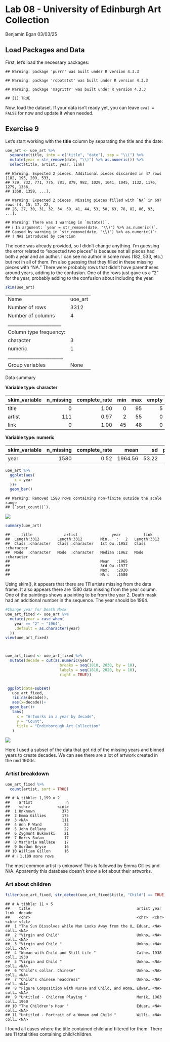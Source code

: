 Lab 08 - University of Edinburgh Art Collection
================
Benjamin Egan
03/03/25

## Load Packages and Data

First, let’s load the necessary packages:

    ## Warning: package 'purrr' was built under R version 4.3.3

    ## Warning: package 'robotstxt' was built under R version 4.3.3

    ## Warning: package 'magrittr' was built under R version 4.3.3

    ## [1] TRUE

Now, load the dataset. If your data isn’t ready yet, you can leave
`eval = FALSE` for now and update it when needed.

## Exercise 9

Let’s start working with the **title** column by separating the title
and the date:

``` r
uoe_art <- uoe_art %>%
  separate(title, into = c("title", "date"), sep = "\\(") %>%
  mutate(year = str_remove(date, "\\)") %>% as.numeric()) %>%
  select(title, artist, year, link)
```

    ## Warning: Expected 2 pieces. Additional pieces discarded in 47 rows [182, 195, 209, 533,
    ## 729, 732, 771, 775, 781, 879, 982, 1029, 1041, 1045, 1132, 1176, 1279, 1336,
    ## 1358, 1359, ...].

    ## Warning: Expected 2 pieces. Missing pieces filled with `NA` in 697 rows [4, 15, 17, 22,
    ## 26, 27, 30, 31, 32, 34, 39, 41, 44, 53, 58, 63, 78, 82, 86, 93, ...].

    ## Warning: There was 1 warning in `mutate()`.
    ## ℹ In argument: `year = str_remove(date, "\\)") %>% as.numeric()`.
    ## Caused by warning in `str_remove(date, "\\)") %>% as.numeric()`:
    ## ! NAs introduced by coercion

The code was already provided, so I didn’t change anything. I’m guessing
the error related to “expected two pieces” is because not all pieces had
both a year and an author. I can see no author in some rows (182, 533,
etc.) but not in all of them. I’m also guessing that they filled in
these missing pieces with “NA.” There were probably rows that didn’t
have parentheses around years, adding to the confusion. One of the rows
just gave us a “2” for the year, probably adding to the confusion about
including the year.

``` r
skim(uoe_art)
```

|                                                  |         |
|:-------------------------------------------------|:--------|
| Name                                             | uoe_art |
| Number of rows                                   | 3312    |
| Number of columns                                | 4       |
| \_\_\_\_\_\_\_\_\_\_\_\_\_\_\_\_\_\_\_\_\_\_\_   |         |
| Column type frequency:                           |         |
| character                                        | 3       |
| numeric                                          | 1       |
| \_\_\_\_\_\_\_\_\_\_\_\_\_\_\_\_\_\_\_\_\_\_\_\_ |         |
| Group variables                                  | None    |

Data summary

**Variable type: character**

| skim_variable | n_missing | complete_rate | min | max | empty | n_unique | whitespace |
|:--------------|----------:|--------------:|----:|----:|------:|---------:|-----------:|
| title         |         0 |          1.00 |   0 |  95 |     5 |     1629 |          0 |
| artist        |       111 |          0.97 |   2 |  55 |     0 |     1198 |          0 |
| link          |         0 |          1.00 |  45 |  48 |     0 |     3312 |          0 |

**Variable type: numeric**

| skim_variable | n_missing | complete_rate |    mean |    sd |  p0 |  p25 |  p50 |  p75 | p100 | hist  |
|:--------------|----------:|--------------:|--------:|------:|----:|-----:|-----:|-----:|-----:|:------|
| year          |      1580 |          0.52 | 1964.56 | 53.22 |   2 | 1953 | 1962 | 1977 | 2020 | ▁▁▁▁▇ |

``` r
uoe_art %>%
  ggplot(aes(
    x = year
  ))+
  geom_bar()
```

    ## Warning: Removed 1580 rows containing non-finite outside the scale range
    ## (`stat_count()`).

![](lab-08_files/figure-gfm/skim-1.png)<!-- -->

``` r
summary(uoe_art)
```

    ##     title              artist               year          link          
    ##  Length:3312        Length:3312        Min.   :   2   Length:3312       
    ##  Class :character   Class :character   1st Qu.:1953   Class :character  
    ##  Mode  :character   Mode  :character   Median :1962   Mode  :character  
    ##                                        Mean   :1965                     
    ##                                        3rd Qu.:1977                     
    ##                                        Max.   :2020                     
    ##                                        NA's   :1580

Using skim(), it appears that there are 111 artists missing from the
data frame. It also appears there are 1580 data missing from the year
column. One of the paintings shows a painting to be from the year 2.
Death mask had an additional number in the sequence. The year should be
1964.

``` r
#Change year for Death Mask
uoe_art_fixed <- uoe_art %>%
  mutate(year = case_when(
    year == "2" ~ "1964",
    .default = as.character(year)
  ))
view(uoe_art_fixed)



uoe_art_fixed <- uoe_art_fixed %>%
  mutate(decade = cut(as.numeric(year), 
                        breaks = seq(1810, 2030, by = 10), 
                        labels = seq(1810, 2020, by = 10), 
                        right = TRUE))


 ggplot(data=subset(
   uoe_art_fixed,
   !is.na(decade)), 
   aes(x=decade))+
  geom_bar()+
   labs(
     x = "Artworks in a year by decade",
     y = "Count",
     title = "Endinborough Art Collection"
   )
```

![](lab-08_files/figure-gfm/filter-1.png)<!-- -->

Here I used a subset of the data that got rid of the missing years and
binned years to create decades. We can see there are a lot of artwork
created in the mid 1900s.

### Artist breakdown

``` r
uoe_art_fixed %>%
  count(artist, sort = TRUE)
```

    ## # A tibble: 1,199 × 2
    ##    artist               n
    ##    <chr>            <int>
    ##  1 Unknown            373
    ##  2 Emma Gillies       175
    ##  3 <NA>               111
    ##  4 Ann F Ward          23
    ##  5 John Bellany        22
    ##  6 Zygmunt Bukowski    21
    ##  7 Boris Bućan         17
    ##  8 Marjorie Wallace    17
    ##  9 Gordon Bryce        16
    ## 10 William Gillon      16
    ## # ℹ 1,189 more rows

The most common artist is unknown! This is followed by Emma Gillies and
N/A. Apparently this database doesn’t know a lot about their artworks.

### Art about children

``` r
filter(uoe_art_fixed, str_detect(uoe_art_fixed$title, "Child") == TRUE)
```

    ## # A tibble: 11 × 5
    ##    title                                               artist year  link  decade
    ##    <chr>                                               <chr>  <chr> <chr> <fct> 
    ##  1 "The Sun Dissolves while Man Looks Away from the U… Eduar… <NA>  coll… <NA>  
    ##  2 "Virgin and Child"                                  Unkno… <NA>  coll… <NA>  
    ##  3 "Virgin and Child "                                 Unkno… <NA>  coll… <NA>  
    ##  4 "Woman with Child and Still Life "                  Cathe… 1938  coll… 1930  
    ##  5 "Virgin and Child "                                 Unkno… <NA>  coll… <NA>  
    ##  6 "Child's collar. Chinese"                           Unkno… <NA>  coll… <NA>  
    ##  7 "Child's chinese headdress"                         Unkno… <NA>  coll… <NA>  
    ##  8 "Figure Composition with Nurse and Child, and Woma… Edwar… <NA>  coll… <NA>  
    ##  9 "Untitled - Children Playing "                      Monik… 1963  coll… 1960  
    ## 10 "The Children's Hour "                              Eduar… <NA>  coll… <NA>  
    ## 11 "Untitled - Portrait of a Woman and Child "         Willi… <NA>  coll… <NA>

I found all cases where the title contained child and filtered for them.
There are 11 total titles containing child/children.
